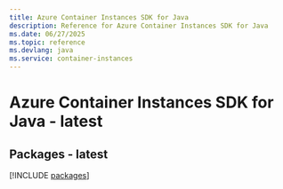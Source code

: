 ```yaml
---
title: Azure Container Instances SDK for Java
description: Reference for Azure Container Instances SDK for Java
ms.date: 06/27/2025
ms.topic: reference
ms.devlang: java
ms.service: container-instances
---
```

# Azure Container Instances SDK for Java - latest
## Packages - latest
[!INCLUDE [packages](container-instances-index.md)]